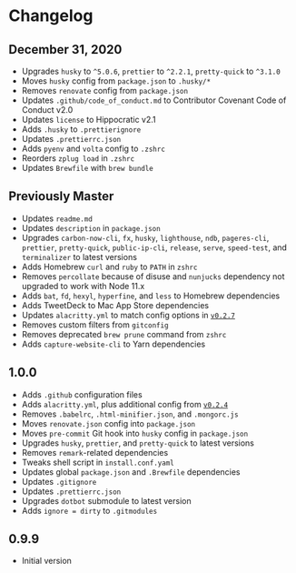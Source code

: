 # Changelog

## December 31, 2020

- Upgrades `husky` to `^5.0.6`, `prettier` to `^2.2.1`, `pretty-quick` to `^3.1.0`
- Moves `husky` config from `package.json` to `.husky/*`
- Removes `renovate` config from `package.json`
- Updates `.github/code_of_conduct.md` to Contributor Covenant Code of Conduct v2.0
- Updates `license` to Hippocratic v2.1
- Adds `.husky` to `.prettierignore`
- Updates `.prettierrc.json`
- Adds `pyenv` and `volta` config to `.zshrc`
- Reorders `zplug load` in `.zshrc`
- Updates `Brewfile` with `brew bundle`

## Previously Master

- Updates `readme.md`
- Updates `description` in `package.json`
- Upgrades `carbon-now-cli`, `fx`, `husky`, `lighthouse`, `ndb`, `pageres-cli`, `prettier`, `pretty-quick`, `public-ip-cli`, `release`, `serve`, `speed-test`, and `terminalizer` to latest versions
- Adds Homebrew `curl` and `ruby` to `PATH` in `zshrc`
- Removes `percollate` because of disuse and `nunjucks` dependency not upgraded to work with Node 11.x
- Adds `bat`, `fd`, `hexyl`, `hyperfine`, and `less` to Homebrew dependencies
- Adds TweetDeck to Mac App Store dependencies
- Updates `alacritty.yml` to match config options in [`v0.2.7`](https://github.com/jwilm/alacritty/releases/tag/v0.2.7)
- Removes custom filters from `gitconfig`
- Removes deprecated `brew prune` command from `zshrc`
- Adds `capture-website-cli` to Yarn dependencies

## 1.0.0

- Adds `.github` configuration files
- Adds `alacritty.yml`, plus additional config from [`v0.2.4`](https://github.com/jwilm/alacritty/releases/tag/v0.2.4)
- Removes `.babelrc`, `.html-minifier.json`, and `.mongorc.js`
- Moves `renovate.json` config into `package.json`
- Moves `pre-commit` Git hook into `husky` config in `package.json`
- Upgrades `husky`, `prettier`, and `pretty-quick` to latest versions
- Removes `remark`-related dependencies
- Tweaks shell script in `install.conf.yaml`
- Updates global `package.json` and `.Brewfile` dependencies
- Updates `.gitignore`
- Updates `.prettierrc.json`
- Upgrades `dotbot` submodule to latest version
- Adds `ignore = dirty` to `.gitmodules`

## 0.9.9

- Initial version
